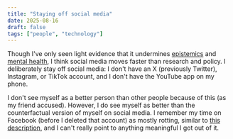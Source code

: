 ```yaml
---
title: "Staying off social media"
date: 2025-08-16
draft: false
tags: ["people", "technology"]
---
```

Though I've only seen light evidence that it undermines [epistemics](https://asteriskmag.com/issues/11/scapegoating-the-algorithm) and [mental health](https://podcasts.apple.com/us/podcast/the-anxious-generation/id1651876897?i=1000664706439), I think social media moves faster than research and policy. I deliberately stay off social media: I don't have an X (previously Twitter), Instagram, or TikTok account, and I don't have the YouTube app on my phone.

I don't see myself as a better person than other people because of this (as my friend accused). However, I do see myself as better than the counterfactual version of myself on social media. I remember my time on Facebook (before I deleted that account) as mostly rotting, similar to [this description](https://helenaaeberli.substack.com/p/phone-noise), and I can't really point to anything meaningful I got out of it.

